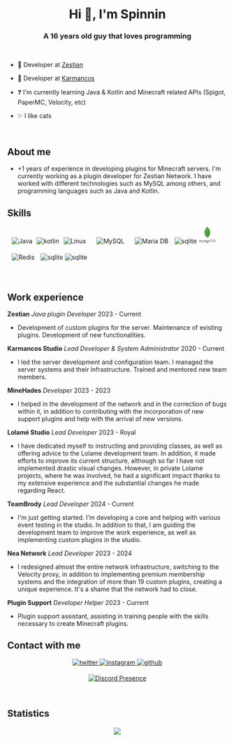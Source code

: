 <h1 align="center">Hi 👋, I'm Spinnin</h1>
<h3 align="center">A 16 years old guy that loves programming</h3>  
<br/>  
  
- 🔭 Developer at [Zestian](https://discord.gg/zestianmc)
- 🔭 Developer at [Karmancos](https://karmancos.42web.io)
  

- ❓ I'm currently learning Java & Kotlin and Minecraft related APIs (Spigot, PaperMC, Velocity, etc)
  

- ✨ I like cats
  

<br/>  

## About me
- +1 years of experience in developing plugins for Minecraft servers. I'm currently working as a plugin developer for Zestian Network. I have worked with different technologies such as MySQL among others, and programming languages such as Java and Kotlin.


## Skills

<img style="margin: 10px" src="https://profilinator.rishav.dev/skills-assets/java-original-wordmark.svg" alt="Java" height="50" /><img src="https://www.vectorlogo.zone/logos/kotlinlang/kotlinlang-icon.svg" alt="kotlin" width="40" height="40"/><img style="margin: 10px" src="https://profilinator.rishav.dev/skills-assets/linux-original.svg" alt="Linux" height="50" /> <img style="margin: 10px" src="https://profilinator.rishav.dev/skills-assets/mysql-original-wordmark.svg" alt="MySQL" height="50" /> <img style="margin: 10px" src="https://profilinator.rishav.dev/skills-assets/mariadb.png" alt="Maria DB" height="50" />   <img src="https://www.vectorlogo.zone/logos/sqlite/sqlite-icon.svg" alt="sqlite" width="40" height="40"/>  <img src="https://raw.githubusercontent.com/devicons/devicon/master/icons/mongodb/mongodb-original-wordmark.svg" alt="mongodb" width="40" height="40"/> <img style="margin: 10px" src="https://profilinator.rishav.dev/skills-assets/redis-original-wordmark.svg" alt="Redis" height="50" /> <img src="https://cdn.discordapp.com/attachments/1107295779825135683/1208748215919317072/-5-10-2023.png?ex=66001900&is=65eda400&hm=34561c43fa35fde87e14bdac2a0dd9c90ff1818ea07c7b5f3fe802f7229c67a3&" alt="sqlite" width="40" height="40"/> <img src="https://cdn.discordapp.com/attachments/903621197382709322/1218332345250091121/3fb1362dc39995e21583a4547f45c77c.png?ex=6607476a&is=65f4d26a&hm=767e05003128cf12416448b930a530499e71424d6835fab22dfc26e060c70e05&" alt="sqlite" width="40" height="40"/> 


<br/>  

## Work experience
**Zestian**
*Java plugin Developer*                                         2023 - Current
- Development of custom plugins for the server. Maintenance of existing plugins. Development of new functionalities.

**Karmancos Studio**
*Lead Developer & System Administrator*                                         2020 - Current
- I led the server development and configuration team. I managed the server systems and their infrastructure. Trained and mentored new team members.

**MineHades**
*Developer*                                                      2023 - 2023
- I helped in the development of the network and in the correction of bugs within it, in addition to contributing with the incorporation of new support plugins and help with the arrival of new versions.

**Lolamé Studio**
*Lead Developer*                                                2023 - Royal
- I have dedicated myself to instructing and providing classes, as well as offering advice to the Lolame development team. In addition, it made efforts to improve its current structure, although so far I have not implemented drastic visual changes. However, in private Lolame projects, where he was involved, he had a significant impact thanks to my extensive experience and the substantial changes he made regarding React.

**TeamBrody**
*Lead Developer*                                                2024 - Current
- I'm just getting started. I'm developing a core and helping with various event testing in the studio. In addition to that, I am guiding the development team to improve the work experience, as well as implementing custom plugins in the studio.

**Nea Network**
*Lead Developer*                                                2023 - 2024
- I redesigned almost the entire network infrastructure, switching to the Velocity proxy, in addition to implementing premium membership systems and the integration of more than 19 custom plugins, creating a unique experience. It's a shame that the network had to close.

**Plugin Support**
*Developer Helper*                                               2023 - Current
- Plugin support assistant, assisting in training people with the skills necessary to create Minecraft plugins.


## Contact with me
<div align="center">
<a href="https://twitter.com/spinnin34" target="_blank">
<img src=https://img.shields.io/badge/twitter-%2300acee.svg?&style=for-the-badge&logo=twitter&logoColor=white alt=twitter style="margin-bottom: 5px;" />
</a>
<a href="https://instagram.com/ahmedos08" target="_blank">
<img src=https://img.shields.io/badge/instagram-%23000000.svg?&style=for-the-badge&logo=instagram&logoColor=white alt=instagram style="margin-bottom: 5px;" />
</a>
<a href="https://github.com/spinnin34" target="_blank">
<img src=https://img.shields.io/badge/github-%2324292e.svg?&style=for-the-badge&logo=github&logoColor=white alt=github style="margin-bottom: 5px;" />
</a>  


[![Discord Presence](https://lanyard.cnrad.dev/api/807665320088829973)](https://discord.com/users/807665320088829973)
</div>  
  

<br/>  


## Statistics
<div align="center"><img src="https://github-readme-stats.vercel.app/api?username=spinnin34&show_icons=true&count_private=true&hide_border=true&locale=es&theme=dracula" align="center" /></div>  

<br/>  

